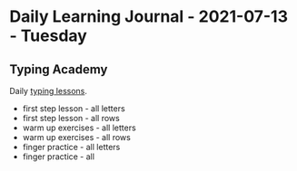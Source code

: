 # Daily Learning Journal - 2021-07-13 - Tuesday

## Typing Academy

Daily [typing lessons](https://www.typing.academy/typing-tutor/lessons).

- first step lesson - all letters
- first step lesson - all rows
- warm up exercises - all letters
- warm up exercises - all rows
- finger practice - all letters
- finger practice - all
